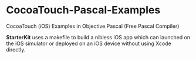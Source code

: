 # CocoaTouch-Pascal-Examples
CocoaTouch (iOS) Examples in Objective Pascal (Free Pascal Compiler)

**StarterKit** uses a makefile to build a nibless iOS app which can launched on the iOS simulator or deployed on an iOS device without using Xcode directly.
